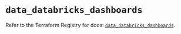 # `data_databricks_dashboards`

Refer to the Terraform Registry for docs: [`data_databricks_dashboards`](https://registry.terraform.io/providers/databricks/databricks/1.75.0/docs/data-sources/dashboards).
